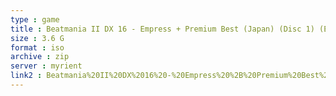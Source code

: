 ```yaml
---
type : game
title : Beatmania II DX 16 - Empress + Premium Best (Japan) (Disc 1) (Empress Disc)
size : 3.6 G
format : iso
archive : zip
server : myrient
link2 : Beatmania%20II%20DX%2016%20-%20Empress%20%2B%20Premium%20Best%20%28Japan%29%20%28Disc%201%29%20%28Empress%20Disc%29
---
```

